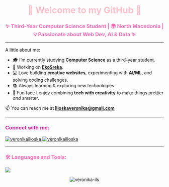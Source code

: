 
<h1 align="center" style="color:pink;">🌸 Welcome to my GitHub 🌸</h1>

<h3 align="center" style="color:hotpink;">✨ Third-Year Computer Science Student | 🌍 North Macedonia | 💡 Passionate about Web Dev, AI & Data ✨</h3>

---

A little about me:  
- 🎓 I’m currently studying **Computer Science** as a third-year student.  
- 🔭 Working on [**EkoSreka**](https://github.com/veronika-ils/ekoSreka).  
- 💻 Love building **creative websites**, experimenting with **AI/ML**, and solving coding challenges.  
- 📚 Always learning & exploring new technologies.  
- 🎀 Fun fact: I enjoy combining **tech with creativity** to make things prettier *and* smarter.  

📫 You can reach me at **ilioskaveronika@gmail.com**   

---

<h3 align="left" style="color:deeppink;">Connect with me:</h3>
<p align="left">
<a href="https://www.linkedin.com/in/veronika-ilioska-42655a243/" target="blank">
  <img align="center" src="https://img.shields.io/badge/LinkedIn-pink?style=for-the-badge&logo=linkedin&logoColor=white" alt="veronikailioska"/>
</a>
<a href="https://leetcode.com/u/veronika6/" target="blank">
  <img align="center" src="https://img.shields.io/badge/LeetCode-ff69b4?style=for-the-badge&logo=leetcode&logoColor=white" alt="veronikailioska"/>
</a>
</p>

---

<h3 align="left" style="color:hotpink;">🛠️ Languages and Tools:</h3>
<p align="left">
<img src="https://skillicons.dev/icons?i=bash,bootstrap,cpp,css,docker,html,java,js,postgres,postman,python,sklearn,spring,vue&theme=light" />
</p>
<p align="center">
  <img src="https://github-readme-stats.vercel.app/api/top-langs?username=veronika-ils&show_icons=true&locale=en&layout=compact&title_color=ff69b4&text_color=ffb6c1&icon_color=ff69b4&bg_color=00000000" alt="veronika-ils"/>
</p>
